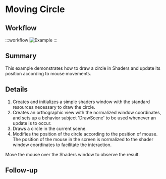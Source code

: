 # Moving Circle

## Workflow

:::workflow
![Example](~/workflows/BonsaiExamples/BonVision/MovingCircle/MovingCircle.bonsai)
:::

## Summary
This example demonstrates how to draw a circle in Shaders and update its position according to mouse movements.

## Details
1. Creates and initializes a simple shaders window with the standard resources necessary to draw the circle. 
2. Creates an orthographic view with the normalized window coordinates, and sets up a behavior subject 'DrawScene' to be used whenever an update is to occur.
3. Draws a circle in the current scene. 
4. Modifies the position of the circle according to the position of mouse. The position of the mouse in  the screen is normalized to the shader window coordinates to facilitate the interaction.

Move the mouse over the Shaders window to observe the result.

## Follow-up


